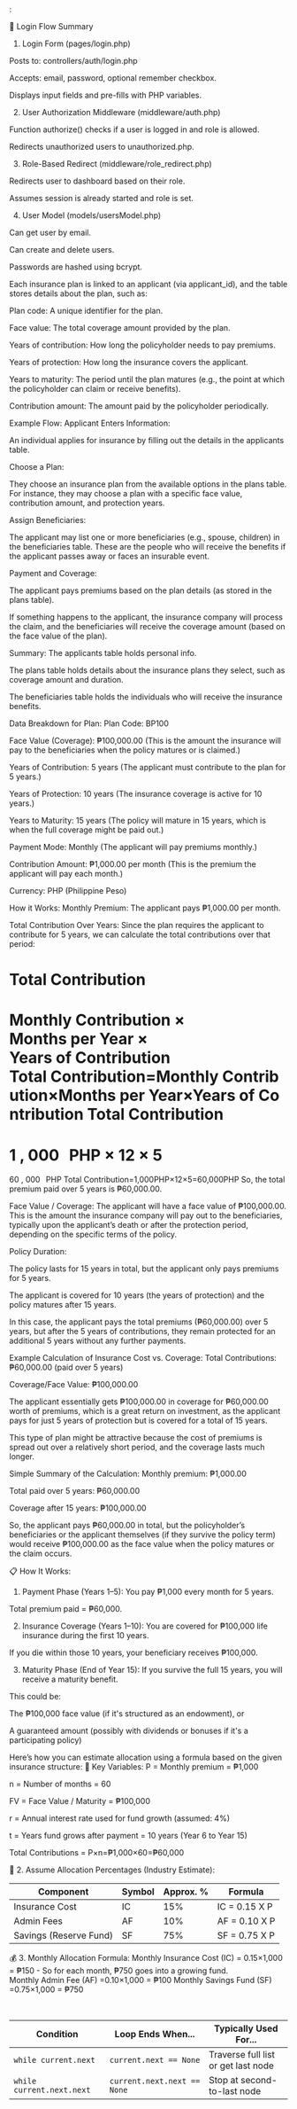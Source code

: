 :

🔑 Login Flow Summary

1. Login Form (pages/login.php)

Posts to: controllers/auth/login.php

Accepts: email, password, optional remember checkbox.

Displays input fields and pre-fills with PHP variables.

2. User Authorization Middleware (middleware/auth.php)

Function authorize() checks if a user is logged in and role is allowed.

Redirects unauthorized users to unauthorized.php.

3. Role-Based Redirect (middleware/role_redirect.php)

Redirects user to dashboard based on their role.

Assumes session is already started and role is set.

4. User Model (models/usersModel.php)

Can get user by email.

Can create and delete users.

Passwords are hashed using bcrypt.



Each insurance plan is linked to an applicant (via applicant_id), and the table stores details about the plan, such as:

Plan code: A unique identifier for the plan.

Face value: The total coverage amount provided by the plan.

Years of contribution: How long the policyholder needs to pay premiums.

Years of protection: How long the insurance covers the applicant.

Years to maturity: The period until the plan matures (e.g., the point at which the policyholder can claim or receive benefits).

Contribution amount: The amount paid by the policyholder periodically.


<!-- INSURANCE -->
Example Flow:
Applicant Enters Information:

An individual applies for insurance by filling out the details in the applicants table.

Choose a Plan:

They choose an insurance plan from the available options in the plans table. For instance, they may choose a plan with a specific face value, contribution amount, and protection years.

Assign Beneficiaries:

The applicant may list one or more beneficiaries (e.g., spouse, children) in the beneficiaries table. These are the people who will receive the benefits if the applicant passes away or faces an insurable event.

Payment and Coverage:

The applicant pays premiums based on the plan details (as stored in the plans table).

If something happens to the applicant, the insurance company will process the claim, and the beneficiaries will receive the coverage amount (based on the face value of the plan).

Summary:
The applicants table holds personal info.

The plans table holds details about the insurance plans they select, such as coverage amount and duration.

The beneficiaries table holds the individuals who will receive the insurance benefits.

<!-- INSURANCE CALCULATION -->
Data Breakdown for Plan:
Plan Code: BP100

Face Value (Coverage): ₱100,000.00 (This is the amount the insurance will pay to the beneficiaries when the policy matures or is claimed.)

Years of Contribution: 5 years (The applicant must contribute to the plan for 5 years.)

Years of Protection: 10 years (The insurance coverage is active for 10 years.)

Years to Maturity: 15 years (The policy will mature in 15 years, which is when the full coverage might be paid out.)

Payment Mode: Monthly (The applicant will pay premiums monthly.)

Contribution Amount: ₱1,000.00 per month (This is the premium the applicant will pay each month.)

Currency: PHP (Philippine Peso)

How it Works:
Monthly Premium:
The applicant pays ₱1,000.00 per month.

Total Contribution Over Years:
Since the plan requires the applicant to contribute for 5 years, we can calculate the total contributions over that period:

Total Contribution
=
Monthly Contribution
×
Months per Year
×
Years of Contribution
Total Contribution=Monthly Contribution×Months per Year×Years of Contribution
Total Contribution
=
1
,
000
 
PHP
×
12
×
5
=
60
,
000
 
PHP
Total Contribution=1,000PHP×12×5=60,000PHP
So, the total premium paid over 5 years is ₱60,000.00.

Face Value / Coverage:
The applicant will have a face value of ₱100,000.00. This is the amount the insurance company will pay out to the beneficiaries, typically upon the applicant’s death or after the protection period, depending on the specific terms of the policy.

Policy Duration:

The policy lasts for 15 years in total, but the applicant only pays premiums for 5 years.

The applicant is covered for 10 years (the years of protection) and the policy matures after 15 years.

In this case, the applicant pays the total premiums (₱60,000.00) over 5 years, but after the 5 years of contributions, they remain protected for an additional 5 years without any further payments.

Example Calculation of Insurance Cost vs. Coverage:
Total Contributions: ₱60,000.00 (paid over 5 years)

Coverage/Face Value: ₱100,000.00

The applicant essentially gets ₱100,000.00 in coverage for ₱60,000.00 worth of premiums, which is a great return on investment, as the applicant pays for just 5 years of protection but is covered for a total of 15 years.

This type of plan might be attractive because the cost of premiums is spread out over a relatively short period, and the coverage lasts much longer.

Simple Summary of the Calculation:
Monthly premium: ₱1,000.00

Total paid over 5 years: ₱60,000.00

Coverage after 15 years: ₱100,000.00

So, the applicant pays ₱60,000.00 in total, but the policyholder’s beneficiaries or the applicant themselves (if they survive the policy term) would receive ₱100,000.00 as the face value when the policy matures or the claim occurs.

📋 How It Works:
1. Payment Phase (Years 1–5):
You pay ₱1,000 every month for 5 years.

Total premium paid = ₱60,000.

2. Insurance Coverage (Years 1–10):
You are covered for ₱100,000 life insurance during the first 10 years.

If you die within those 10 years, your beneficiary receives ₱100,000.

3. Maturity Phase (End of Year 15):
If you survive the full 15 years, you will receive a maturity benefit.

This could be:

The ₱100,000 face value (if it's structured as an endowment), or

A guaranteed amount (possibly with dividends or bonuses if it's a participating policy)


Here’s how you can estimate allocation using a formula based on the given insurance structure:
📌 Key Variables:
P = Monthly premium = ₱1,000

n = Number of months = 60

FV = Face Value / Maturity = ₱100,000

r = Annual interest rate used for fund growth (assumed: 4%)

t = Years fund grows after payment = 10 years (Year 6 to Year 15)

Total Contributions = P×n=₱1,000×60=₱60,000



🧠 2. Assume Allocation Percentages (Industry Estimate):

| Component              | Symbol | Approx. % | Formula              |
| ---------------------- | ------ | --------- | -------------------- |
| Insurance Cost         | IC     | 15%       | IC = 0.15 X P |
| Admin Fees             | AF     | 10%       | AF = 0.10 X P |
| Savings (Reserve Fund) | SF     | 75%       | SF = 0.75 X P |


💰 3. Monthly Allocation Formula:
Monthly Insurance Cost (IC) = 0.15×1,000 = ₱150          - So for each month, ₱750 goes into a growing fund.
Monthly Admin Fee (AF) =0.10×1,000 = ₱100
Monthly Savings Fund (SF) =0.75×1,000 = ₱750
​
  



​
 
| Condition                 | Loop Ends When...           | Typically Used For...               |
| ------------------------- | --------------------------- | ----------------------------------- |
| `while current.next`      | `current.next == None`      | Traverse full list or get last node |
| `while current.next.next` | `current.next.next == None` | Stop at second-to-last node         |
